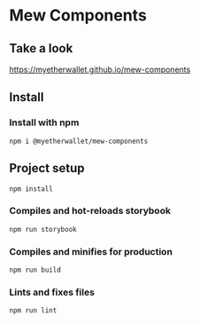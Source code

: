 # Mew Components 
## Take a look
https://myetherwallet.github.io/mew-components

## Install
### Install with npm
```
npm i @myetherwallet/mew-components
```

## Project setup
```
npm install
```

### Compiles and hot-reloads storybook
```
npm run storybook
```

### Compiles and minifies for production
```
npm run build
```

### Lints and fixes files
```
npm run lint
```
